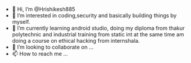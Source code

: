- 👋 Hi, I’m @Hrishikesh885
- 👀 I’m interested in coding,security and basically building things by myself.
- 🌱 I’m currently learning android studio, doing my diploma from thakur polytechnic and industrial training from static int at the same time am doing a course on ethical hacking from internshala.
- 💞️ I’m looking to collaborate on ...
- 📫 How to reach me ...

<!---
Hrishikesh885/Hrishikesh885 is a ✨ special ✨ repository because its `README.md` (this file) appears on your GitHub profile.
You can click the Preview link to take a look at your changes.
--->
